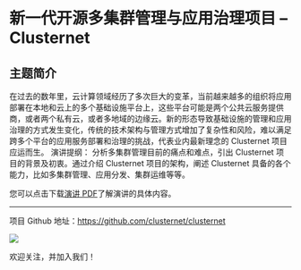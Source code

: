 # 新一代开源多集群管理与应用治理项目 – Clusternet


<!--more-->

## 主题简介

在过去的数年里，云计算领域经历了多次巨大的变革，当前越来越多的组织将应用部署在本地和云上的多个基础设施平台上，这些平台可能是两个公共云服务提供商，或者两个私有云，或者多地域的边缘云。新的形态导致基础设施的管理和应用治理的方式发生变化，传统的技术架构与管理方式增加了复杂性和风险，难以满足跨多个平台的应用服务部署和治理的挑战，代表业内最新理念的 Clusternet 项目应运而生。 演讲提纲： 分析多集群管理目前的痛点和难点，引出 Clusternet 项目的背景及初衷。通过介绍 Clusternet 项目的架构，阐述 Clusternet 具备的各个能力，比如多集群管理、应用分发、集群运维等等。

您可以点击下载[演讲 PDF](/pdfs/2021_GOPS_Shanghai-Clusternet.pdf)了解演讲的具体内容。

---

项目 Github 地址：<https://github.com/clusternet/clusternet>

<a href="https://github.com/clusternet/clusternet" align="center">
  <img src="https://github-readme-stats.vercel.app/api/pin/?username=clusternet&repo=clusternet&show_owner=true" />
</a>

欢迎关注，并加入我们！

